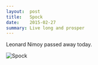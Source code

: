 ```yaml
---
layout:  post
title:   Spock
date:    2015-02-27
summary: Live long and prosper
---
```


Leonard Nimoy passed away today.

![Spock](http://ia.media-imdb.com/images/M/MV5BMTQxNjgzOTY2M15BMl5BanBnXkFtZTgwMDM1ODM0MDE@._V1_SX640_SY720_.jpg)
